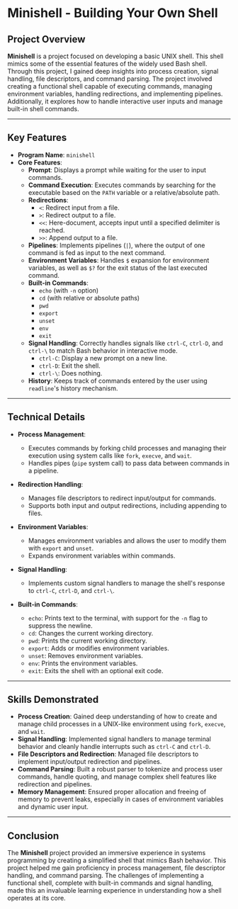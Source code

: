 # Minishell - Building Your Own Shell

## Project Overview

**Minishell** is a project focused on developing a basic UNIX shell. This shell mimics some of the essential features of the widely used Bash shell. Through this project, I gained deep insights into process creation, signal handling, file descriptors, and command parsing. The project involved creating a functional shell capable of executing commands, managing environment variables, handling redirections, and implementing pipelines. Additionally, it explores how to handle interactive user inputs and manage built-in shell commands.

---

## Key Features

- **Program Name**: `minishell`
- **Core Features**:
  - **Prompt**: Displays a prompt while waiting for the user to input commands.
  - **Command Execution**: Executes commands by searching for the executable based on the `PATH` variable or a relative/absolute path.
  - **Redirections**:
    - `<`: Redirect input from a file.
    - `>`: Redirect output to a file.
    - `<<`: Here-document, accepts input until a specified delimiter is reached.
    - `>>`: Append output to a file.
  - **Pipelines**: Implements pipelines (`|`), where the output of one command is fed as input to the next command.
  - **Environment Variables**: Handles `$` expansion for environment variables, as well as `$?` for the exit status of the last executed command.
  - **Built-in Commands**:
    - `echo` (with `-n` option)
    - `cd` (with relative or absolute paths)
    - `pwd`
    - `export`
    - `unset`
    - `env`
    - `exit`
  - **Signal Handling**: Correctly handles signals like `ctrl-C`, `ctrl-D`, and `ctrl-\` to match Bash behavior in interactive mode.
    - `ctrl-C`: Display a new prompt on a new line.
    - `ctrl-D`: Exit the shell.
    - `ctrl-\`: Does nothing.
  - **History**: Keeps track of commands entered by the user using `readline`'s history mechanism.

---

## Technical Details

- **Process Management**:
  - Executes commands by forking child processes and managing their execution using system calls like `fork`, `execve`, and `wait`.
  - Handles pipes (`pipe` system call) to pass data between commands in a pipeline.
  
- **Redirection Handling**:
  - Manages file descriptors to redirect input/output for commands.
  - Supports both input and output redirections, including appending to files.

- **Environment Variables**:
  - Manages environment variables and allows the user to modify them with `export` and `unset`.
  - Expands environment variables within commands.

- **Signal Handling**:
  - Implements custom signal handlers to manage the shell's response to `ctrl-C`, `ctrl-D`, and `ctrl-\`.

- **Built-in Commands**:
  - `echo`: Prints text to the terminal, with support for the `-n` flag to suppress the newline.
  - `cd`: Changes the current working directory.
  - `pwd`: Prints the current working directory.
  - `export`: Adds or modifies environment variables.
  - `unset`: Removes environment variables.
  - `env`: Prints the environment variables.
  - `exit`: Exits the shell with an optional exit code.

---

## Skills Demonstrated

- **Process Creation**: Gained deep understanding of how to create and manage child processes in a UNIX-like environment using `fork`, `execve`, and `wait`.
- **Signal Handling**: Implemented signal handlers to manage terminal behavior and cleanly handle interrupts such as `ctrl-C` and `ctrl-D`.
- **File Descriptors and Redirection**: Managed file descriptors to implement input/output redirection and pipelines.
- **Command Parsing**: Built a robust parser to tokenize and process user commands, handle quoting, and manage complex shell features like redirection and pipelines.
- **Memory Management**: Ensured proper allocation and freeing of memory to prevent leaks, especially in cases of environment variables and dynamic user input.

---

## Conclusion

The **Minishell** project provided an immersive experience in systems programming by creating a simplified shell that mimics Bash behavior. This project helped me gain proficiency in process management, file descriptor handling, and command parsing. The challenges of implementing a functional shell, complete with built-in commands and signal handling, made this an invaluable learning experience in understanding how a shell operates at its core.
